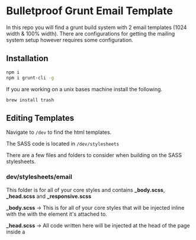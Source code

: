 # Bulletproof Grunt Email Template

In this repo you will find a grunt build system with 2 email templates (1024 width & 100% width). There are configurations for getting the mailing system setup however requires some configuration.

## Installation

```bash
npm i
npm i grunt-cli -g
```
If you are working on a unix bases machine install the following. 

```
brew install trash
```

## Editing Templates
Navigate to ```/dev``` to find the html templates. 

The SASS code is located in ``` /dev/stylesheets ```

There are a few files and folders to consider when building on the SASS stylesheets.

### dev/stylesheets/email

This folder is for all of your core styles and contains **_body.scss**, **_head.scss** and **_responsive.scss**

**_body.scss** -> This is for all of your core styles that will be injected inline with the with the element it's attached to.

**_head.scss** -> All code written here will be injected at the head of the page inside a <style> tag

**_responsive.scss** -> Same as the _head.scss this will be injected inside a <style> tag

### dev/stylesheets/dist

This folder is where the css files are built and where the SASS files link up the files and dependencies. 

## Building code

Simply use the following code to build

```
grunt build
```


If working on windows ignore and build using 

```grunt build --force```

Your now built files will exist in ```/build ``` under there respective names

(If you need to edit the names of your files or add more to your project locate the ``` emailBuilder``` in your gruntfile and add or remove files containing location of the build and the src of the file.)